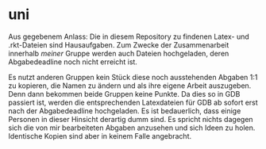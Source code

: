 uni
===

Aus gegebenem Anlass:
Die in diesem Repository zu findenen Latex- und .rkt-Dateien sind Hausaufgaben. Zum Zwecke der Zusammenarbeit innerhalb 
*meiner* Gruppe werden auch Dateien hochgeladen, deren Abgabedeadline noch nicht erreicht ist.

Es nutzt anderen Gruppen kein Stück diese noch ausstehenden Abgaben 1:1 zu kopieren, die Namen zu ändern und als ihre 
eigene Arbeit auszugeben. Denn dann bekommen beide Gruppen keine Punkte. Da dies so in GDB passiert ist, werden die entsprechenden
Latexdateien für GDB ab sofort erst nach der Abgabedeadline hochgeladen. Es ist bedauerlich, dass einige Personen in dieser
Hinsicht derartig dumm sind. Es spricht nichts dagegen sich die von mir bearbeiteten Abgaben anzusehen und sich Ideen zu holen.
Identische Kopien sind aber in keinem Falle angebracht.
